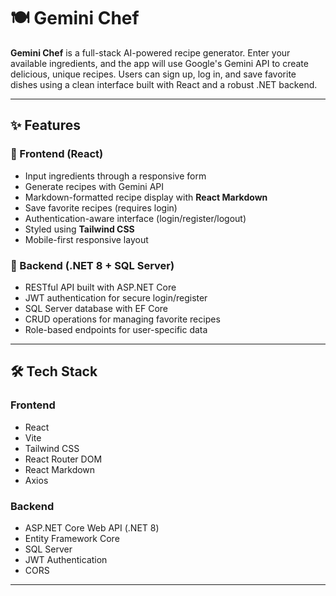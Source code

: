 # 🍽️ Gemini Chef

**Gemini Chef** is a full-stack AI-powered recipe generator. Enter your available ingredients, and the app will use Google's Gemini API to create delicious, unique recipes. Users can sign up, log in, and save favorite dishes using a clean interface built with React and a robust .NET backend.

---

## ✨ Features

### 🔹 Frontend (React)

- Input ingredients through a responsive form
- Generate recipes with Gemini API
- Markdown-formatted recipe display with **React Markdown**
- Save favorite recipes (requires login)
- Authentication-aware interface (login/register/logout)
- Styled using **Tailwind CSS**
- Mobile-first responsive layout

### 🔸 Backend (.NET 8 + SQL Server)

- RESTful API built with ASP.NET Core
- JWT authentication for secure login/register
- SQL Server database with EF Core
- CRUD operations for managing favorite recipes
- Role-based endpoints for user-specific data

---

## 🛠 Tech Stack

### Frontend

- React
- Vite
- Tailwind CSS
- React Router DOM
- React Markdown
- Axios

### Backend

- ASP.NET Core Web API (.NET 8)
- Entity Framework Core
- SQL Server
- JWT Authentication
- CORS

---
